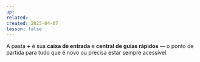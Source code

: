 ```yaml
---
up: 
related: 
created: 2025-04-07
lesson: false
---
```

A pasta **+** é sua **caixa de entrada** e **central de guias rápidos** — o ponto de partida para tudo que é novo ou precisa estar sempre acessível.